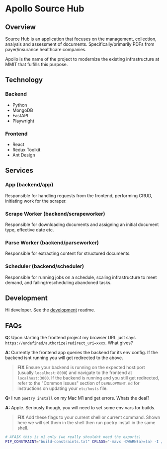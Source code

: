 # Apollo Source Hub

## Overview

Source Hub is an application that focuses on the management, collection, analysis and assessment of documents. Specifically/primarily PDFs from payer/insurance healthcare companies.

Apollo is the name of the project to modernize the existing infrastructure at MMIT that fulfills this purpose.

## Technology

### Backend

- Python
- MongoDB
- FastAPI
- Playwright

### Frontend

- React
- Redux Toolkit
- Ant Design

## Services

### App (backend/app)

Responsible for handling requests from the frontend, performing CRUD, initiating work for the scraper.

### Scrape Worker (backend/scrapeworker)

Responsible for downloading documents and assigning an initial document type, effective date etc.

### Parse Worker (backend/parseworker)

Responsible for extracting content for structured documents.

### Scheduler (backend/scheduler)

Responsible for running jobs on a schedule, scaling infrastructure to meet demand, and failing/rescheduling abandoned tasks.

## Development

Hi developer. See the [development](/docs/DEVELOPMENT.md) readme.

## FAQs

**Q:** Upon starting the frontend project my browser URL just says `https://undefined/authorize?redirect_uri=xxxx`. What gives?

**A:** Currently the frontend app queries the backend for its env config. If the backend isnt running you will get redirected to the above.

> **FIX** Ensure your backend is running on the expected host:port (usually `localhost:8000`) and navigate to the frontend at `localhost:3000`. If the backend is running and you still get redirected, refer to the "Common Issues" section of `DEVELOPMENT.md` for instructions on updating your `etc/hosts` file.

**Q:** I run `poetry install` on my Mac M1 and get errors. Whats the deal?

**A:** Apple. Seriously though, you will need to set some env vars for builds.

> **FIX** Add these flags to your current shell or current command. Shown here we will set them in the shell then run poetry install in the same shell.

```bash
# AFAIK this is m1 only (we really shouldnt need the exports)
PIP_CONSTRAINT="build-constraints.txt" CFLAGS="-mavx -DWARN(a)=(a) -I /opt/homebrew/opt/protobuf/include" LDFLAGS="-L/opt/homebrew/opt/protobuf/lib" poetry install
```
